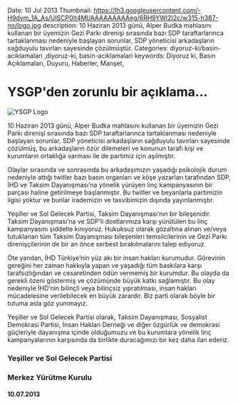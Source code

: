 Date: 10 Jul 2013
Thumbnail: https://lh3.googleusercontent.com/-H9dvm_1A_As/UlSCP0It4MI/AAAAAAAAAeg/6RH9YWl2I2c/w315-h387-no/logo.jpg
description: 10 Haziran 2013 günü, Alper Budka mahlasını kullanan bir üyemizin Gezi Parkı direnişi sırasında bazı SDP taraftarlarınca tartaklanması nedeniyle başlayan sorunlar, SDP yöneticisi arkadaşların sağduyulu tavırları sayesinde çözülmüştür.
Categories: diyoruz-ki/basin-aciklamalari ,diyoruz-ki, basin-aciklamalari
keywords: Diyoruz ki, Basın Açıklamaları, Duyuru, Haberler, Manşet,

# YSGP'den zorunlu bir açıklama...

![YSGP Logo](https://lh3.googleusercontent.com/-H9dvm_1A_As/UlSCP0It4MI/AAAAAAAAAeg/6RH9YWl2I2c/w315-h387-no/logo.jpg)

10 Haziran 2013 günü, Alper Budka mahlasını kullanan bir üyemizin Gezi Parkı direnişi sırasında bazı SDP taraftarlarınca tartaklanması nedeniyle başlayan sorunlar, SDP yöneticisi arkadaşların sağduyulu tavırları sayesinde çözülmüş, bu arkadaşların özür dilemeleri ve konunun tarafı kişi ve kurumların ortaklığa varması ile de partimiz için aşılmıştır.

Olaylar sırasında ve sonrasında bu arkadaşımızın yaşadığı psikolojik durum nedeniyle attığı twitler bazı basın organları ve köşe yazarları tarafından SDP, İHD ve Taksim Dayanışması’na yönelik yürüyen linç kampanyasının bir parçası haline getirilmeye başlanmıştır. Bu twitler ve beyanlarla partimizin ilgisi yoktur ve bunlar irademizin ve tasvibimizin dışında yayınlanmıştır.

Yeşiller ve Sol Gelecek Partisi, Taksim Dayanışması’nın bir bileşenidir. Taksim Dayanışması’na ve SDP’li dostlarımıza karşı yürütülen bu linç kampanyasını şiddetle kınıyoruz. Hukuksuz olarak gözaltına alınan ve/veya tutuklanan tüm Taksim Dayanışması bileşenleri temsilcilerinin ve Gezi Parkı direnişçilerinin de bir an önce serbest bırakılmalarını talep ediyoruz.

Öte yandan, İHD Türkiye’nin yüz akı bir insan hakları kurumudur. Görevinin gereğini her zaman hakkıyla yapan ve yaşadığı tüm baskılara karşı tarafsızlığından ve cesaretinden ödün vermemiş bir kurumdur. Bu olayda da gerekli özeni göstermiş ve çözümünde büyük katkı sağlamıştır. Bu olay nedeniyle İHD’nin bilinçli veya bilinçsiz yıpratılması, insan hakları mücadelesine verilebilecek en büyük zarardır. Biz parti olarak böyle bir tutuma asla göz yummayız.

Yeşiller ve Sol Gelecek Partisi olarak, Taksim Dayanışması, Sosyalist Demokrasi Partisi, İnsan Hakları Derneği ve diğer özgürlük ve demokrasi güçleriyle dayanışma içinde olduğumuzu ve bu kurumlara yönelik linç kampanyalarının karşısında da birlikte duracağımızı bir kez daha ilan ederiz.


### Yeşiller ve Sol Gelecek Partisi
### Merkez Yürütme Kurulu
#### 10.07.2013
